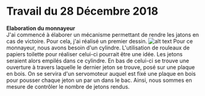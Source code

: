 # Travail du 28 Décembre 2018
<strong> Elaboration du monnayeur </strong> <br/>
J'ai commencé à élaborer un mécanisme permettant de rendre les jatons en cas de victoire. Pour cela, j'ai réalisé un premier dessin.
![alt text](https://github.com/JessicaJulien/projet/blob/master/Documentation/PremierDessinMonnayeur.jpg)
Pour ce monnayeur, nous avons besoin d'un cylindre. L'utilisation de rouleaux de papiers toilette pour réaliser celui-ci pourrait être une idée.
Les jetons seraient alors empilés dans ce cylindre. En bas de celui-ci se trouve une ouverture à travers laquelle le dernier jeton se trouve, posé sur une plaque en bois.
On se servira d'un servomoteur auquel est fixé une plaque en bois pour pousser chaque jeton un par un dans le bac. Ainsi, nous sommes en mesure de contrôler le nombre de jetons rendus.
